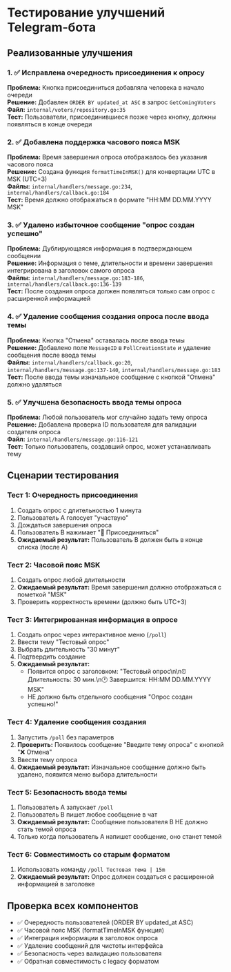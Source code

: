 # Тестирование улучшений Telegram-бота

## Реализованные улучшения

### 1. ✅ Исправлена очередность присоединения к опросу
**Проблема:** Кнопка присоединиться добавляла человека в начало очереди  
**Решение:** Добавлен `ORDER BY updated_at ASC` в запрос `GetComingVoters`  
**Файл:** `internal/voters/repository.go:35`  
**Тест:** Пользователи, присоединившиеся позже через кнопку, должны появляться в конце очереди

### 2. ✅ Добавлена поддержка часового пояса MSK
**Проблема:** Время завершения опроса отображалось без указания часового пояса  
**Решение:** Создана функция `formatTimeInMSK()` для конвертации UTC в MSK (UTC+3)  
**Файлы:** `internal/handlers/message.go:234`, `internal/handlers/callback.go:184`  
**Тест:** Время должно отображаться в формате "HH:MM DD.MM.YYYY MSK"

### 3. ✅ Удалено избыточное сообщение "опрос создан успешно"
**Проблема:** Дублирующаяся информация в подтверждающем сообщении  
**Решение:** Информация о теме, длительности и времени завершения интегрирована в заголовок самого опроса  
**Файлы:** `internal/handlers/message.go:183-186`, `internal/handlers/callback.go:136-139`  
**Тест:** После создания опроса должен появляться только сам опрос с расширенной информацией

### 4. ✅ Удаление сообщения создания опроса после ввода темы
**Проблема:** Кнопка "Отмена" оставалась после ввода темы  
**Решение:** Добавлено поле `MessageID` в `PollCreationState` и удаление сообщения после ввода темы  
**Файлы:** `internal/handlers/callback.go:20`, `internal/handlers/message.go:137-140`, `internal/handlers/message.go:183`  
**Тест:** После ввода темы изначальное сообщение с кнопкой "Отмена" должно удаляться

### 5. ✅ Улучшена безопасность ввода темы опроса
**Проблема:** Любой пользователь мог случайно задать тему опроса  
**Решение:** Добавлена проверка ID пользователя для валидации создателя опроса  
**Файл:** `internal/handlers/message.go:116-121`  
**Тест:** Только пользователь, создавший опрос, может устанавливать тему

## Сценарии тестирования

### Тест 1: Очередность присоединения
1. Создать опрос с длительностью 1 минута
2. Пользователь A голосует "участвую" 
3. Дождаться завершения опроса
4. Пользователь B нажимает "🙋 Присоединиться"
5. **Ожидаемый результат:** Пользователь B должен быть в конце списка (после A)

### Тест 2: Часовой пояс MSK
1. Создать опрос любой длительности
2. **Ожидаемый результат:** Время завершения должно отображаться с пометкой "MSK"
3. Проверить корректность времени (должно быть UTC+3)

### Тест 3: Интегрированная информация в опросе
1. Создать опрос через интерактивное меню (`/poll`)
2. Ввести тему "Тестовый опрос"
3. Выбрать длительность "30 минут"
4. Подтвердить создание
5. **Ожидаемый результат:** 
   - Появится опрос с заголовком: "Тестовый опрос\n\n⏰ Длительность: 30 мин.\n🕐 Завершится: HH:MM DD.MM.YYYY MSK"
   - НЕ должно быть отдельного сообщения "Опрос создан успешно!"

### Тест 4: Удаление сообщения создания
1. Запустить `/poll` без параметров
2. **Проверить:** Появилось сообщение "Введите тему опроса" с кнопкой "❌ Отмена"
3. Ввести тему опроса
4. **Ожидаемый результат:** Изначальное сообщение должно быть удалено, появится меню выбора длительности

### Тест 5: Безопасность ввода темы
1. Пользователь A запускает `/poll`
2. Пользователь B пишет любое сообщение в чат
3. **Ожидаемый результат:** Сообщение пользователя B НЕ должно стать темой опроса
4. Только когда пользователь A напишет сообщение, оно станет темой

### Тест 6: Совместимость со старым форматом
1. Использовать команду `/poll Тестовая тема | 15m`
2. **Ожидаемый результат:** Опрос должен создаться с расширенной информацией в заголовке

## Проверка всех компонентов
- ✅ Очередность пользователей (ORDER BY updated_at ASC)
- ✅ Часовой пояс MSK (formatTimeInMSK функция)
- ✅ Интеграция информации в заголовок опроса
- ✅ Удаление сообщений для чистоты интерфейса
- ✅ Безопасность через валидацию пользователя
- ✅ Обратная совместимость с legacy форматом